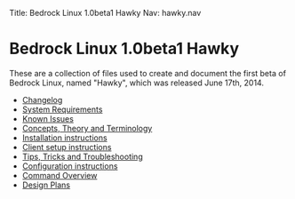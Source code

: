 Title: Bedrock Linux 1.0beta1 Hawky
Nav: hawky.nav

Bedrock Linux 1.0beta1 Hawky
=============================

These are a collection of files used to create and document the first beta of
Bedrock Linux, named "Hawky", which was released June 17th, 2014.

- [Changelog](changelog.html)
- [System Requirements](systemrequirements.html)
- [Known Issues](knownissues.html)
- [Concepts, Theory and Terminology](commands.html)
- [Installation instructions](install.html)
- [Client setup instructions](clients.html)
- [Tips, Tricks and Troubleshooting](troubleshooting.html)
- [Configuration instructions](configure.html)
- [Command Overview](commands.html)
- [Design Plans](plans.html)

